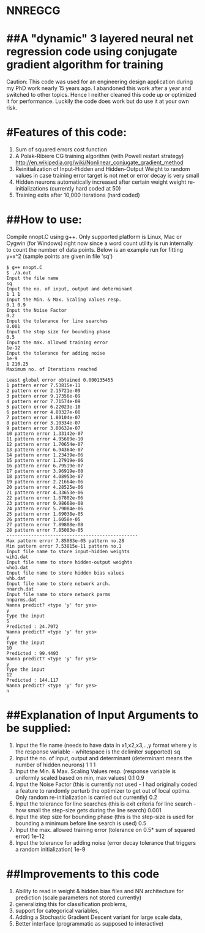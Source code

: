 NNREGCG
=======

##A "dynamic" 3 layered neural net regression code using conjugate gradient algorithm for training
======================================================================================

Caution: This code was used for an engineering design application during my PhD work nearly 15 years ago. I abandoned this work after a year and switched to other topics. Hence I neither cleaned this code up or optimized it for performance. Luckily the code does work but do use it at your own risk.

#Features of this code:
=====================

1. Sum of squared errors cost function
2. A Polak-Ribiere CG training algorithm (with Powell restart strategy) http://en.wikipedia.org/wiki/Nonlinear_conjugate_gradient_method
3. Reinitialization of Input-Hidden and Hidden-Output Weight to random values in case training error target is not met or error decay is very small
4. Hidden neurons automatically increased after certain weight weight re-initializations (currently hard coded at 50)
5. Training exits after 10,000 iterations (hard coded)


##How to use:
===========

Compile nnopt.C using g++. Only supported platform is Linux, Mac or Cygwin (for Windows) right now since a word count utility is run internally to count the number of data points. Below is an example run for fitting y=x^2 (sample points are given in file 'sq')

```
$ g++ nnopt.C
$ ./a.out
Input the file name
sq
Input the no. of input, output and determinant
1 1 1
Input the Min. & Max. Scaling Values resp.
0.1 0.9
Input the Noise Factor
0.2
Input the tolerance for line searches
0.001
Input the step size for bounding phase
0.5
Input the max. allowed training error
1e-12
Input the tolerance for adding noise
1e-9
1 210.25
Maximum no. of Iterations reached

Least global error obtained 0.000135455
1 pattern error 7.53815e-11
2 pattern error 2.15721e-09
3 pattern error 9.17356e-09
4 pattern error 7.71574e-09
5 pattern error 6.22023e-10
6 pattern error 4.80327e-08
7 pattern error 1.80104e-07
8 pattern error 3.10334e-07
9 pattern error 3.00632e-07
10 pattern error 1.33142e-07
11 pattern error 4.95689e-10
12 pattern error 1.70654e-07
13 pattern error 6.94364e-07
14 pattern error 1.23439e-06
15 pattern error 1.27919e-06
16 pattern error 6.79519e-07
17 pattern error 3.96919e-08
18 pattern error 4.08953e-07
19 pattern error 2.21664e-06
20 pattern error 4.28525e-06
21 pattern error 4.33653e-06
22 pattern error 1.67802e-06
23 pattern error 9.98668e-08
24 pattern error 5.79084e-06
25 pattern error 1.69038e-05
26 pattern error 1.6058e-05
27 pattern error 7.89808e-08
28 pattern error 7.85083e-05
------------------------------------------------
Max pattern error 7.85083e-05 pattern no.28
Min pattern error 7.53815e-11 pattern no.1
Input file name to store input-hidden weights
wih1.dat
Input file name to store hidden-output weights
who1.dat
Input file name to store hidden bias values
whb.dat
Input file name to store network arch.
nnarch.dat
Input file name to store network parms
nnparms.dat
Wanna predict? <type 'y' for yes>
y
Type the input
5
Predicted : 24.7972
Wanna predict? <type 'y' for yes>
y
Type the input
10
Predicted : 99.4493
Wanna predict? <type 'y' for yes>
y
Type the input
12
Predicted : 144.117
Wanna predict? <type 'y' for yes>
n
```

##Explanation of Input Arguments to be supplied:
============================================

1. Input the file name (needs to have data in x1,x2,x3,..,y format where y is the response variable - whitespace is the delimiter supported)
sq
2. Input the no. of input, output and determinant (determinant means the number of hidden neurons)
1 1 1
3. Input the Min. & Max. Scaling Values resp. (response variable is uniformly scaled based on min, max values)
0.1 0.9
4. Input the Noise Factor (this is currently not used - I had originally coded a feature to randomly perturb the optimizer to get out of local optima. Only random re-initialization is carried out currently)
0.2
5. Input the tolerance for line searches (this is exit criteria for line search - how small the step-size gets during the line search)
0.001
6. Input the step size for bounding phase (this is the step-size is used for bounding a minimum before line search is used)
0.5
7. Input the max. allowed training error (tolerance on 0.5* sum of squared error)
1e-12
8. Input the tolerance for adding noise (error decay tolerance that triggers a random initialization)
1e-9


##Improvements to this code
==========================

1. Ability to read in weight & hidden bias files and NN architecture for prediction (scale parameters not stored currently)
2. generalizing this for classification problems, 
3. support for categorical variables, 
4. Adding a Stochastic Gradient Descent variant for large scale data, 
5. Better interface (programmatic as supposed to interactive)
